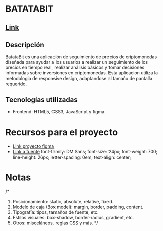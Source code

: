 # BATATABIT
## [Link](https://batatabit-responsive-design-pq.netlify.app/) 
## Descripción
BatataBit es una aplicación de seguimiento de precios de criptomonedas diseñada para ayudar a los usuarios a realizar un seguimiento de los precios en tiempo real, realizar análisis básicos y tomar decisiones informadas sobre inversiones en criptomonedas.
Esta aplicacion utiliza la metodologia de responsive design, adaptandose al tamaño de pantalla requerido.

## Tecnologías utilizadas
- Frontend: HTML5, CSS3, JavaScript y figma.

# Recursos para el proyecto
- [Link proyecto figma](https://www.figma.com/file/sMmlQaZldfDcLERYYWe6h4/Bata-Bit?type=design&node-id=81-132&mode=design)
- [Link a fuente](https://fonts.google.com/specimen/DM+Sans?query=DM+sans) 
font-family: DM Sans;
font-size: 24px;
font-weight: 700;
line-height: 26px;
letter-spacing: 0em;
text-align: center;

# Notas
/* 
1. Posicionamiento: static, absolute, relative, fixed.
2. Modelo de caja (Box model): margin, border, padding, content.
3. Tipografía: tipos, tamaños de fuente, etc.
4. Estilos visuales: box-shadow, border-radius, gradient, etc.
5. Otros: misceláneos, reglas CSS y más.
*/
